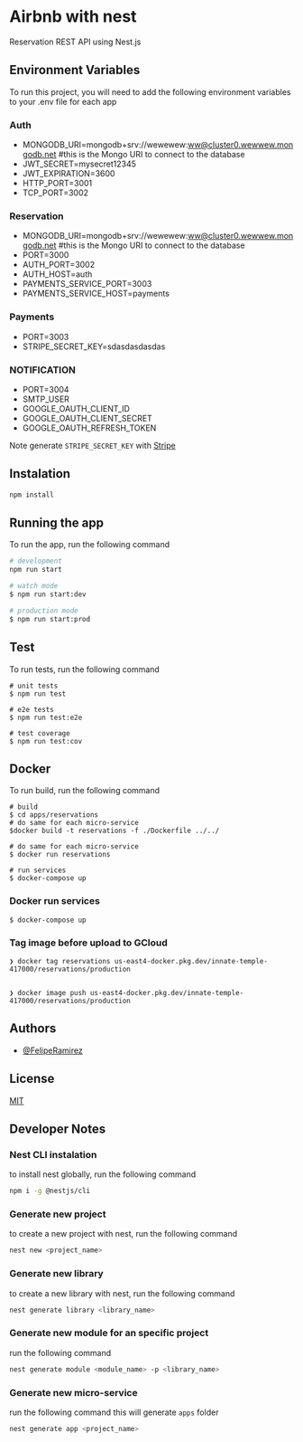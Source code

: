 # Airbnb with nest

Reservation REST API using Nest.js


## Environment Variables

To run this project, you will need to add the following environment variables to your .env file for each app

### Auth
- MONGODB_URI=mongodb+srv://wewewew:ww@cluster0.wewwew.mongodb.net #this is the Mongo URI to connect to the database
- JWT_SECRET=mysecret12345
- JWT_EXPIRATION=3600
- HTTP_PORT=3001
- TCP_PORT=3002
### Reservation
- MONGODB_URI=mongodb+srv://wewewew:ww@cluster0.wewwew.mongodb.net #this is the Mongo URI to connect to the database
- PORT=3000
- AUTH_PORT=3002
- AUTH_HOST=auth
- PAYMENTS_SERVICE_PORT=3003
- PAYMENTS_SERVICE_HOST=payments
### Payments
- PORT=3003
- STRIPE_SECRET_KEY=sdasdasdasdas
### NOTIFICATION
- PORT=3004
- SMTP_USER
- GOOGLE_OAUTH_CLIENT_ID
- GOOGLE_OAUTH_CLIENT_SECRET
- GOOGLE_OAUTH_REFRESH_TOKEN

Note generate `STRIPE_SECRET_KEY` with [Stripe](https://dashboard.stripe.com/test/dashboard)
## Instalation
```bash
npm install
```

## Running the app
To run the app, run the following command
```bash
# development
npm run start

# watch mode
$ npm run start:dev

# production mode
$ npm run start:prod
```

## Test
To run tests, run the following command
```
# unit tests
$ npm run test

# e2e tests
$ npm run test:e2e

# test coverage
$ npm run test:cov
```

## Docker
To run build, run the following command
```
# build
$ cd apps/reservations
# do same for each micro-service
$docker build -t reservations -f ./Dockerfile ../../ 

# do same for each micro-service
$ docker run reservations

# run services
$ docker-compose up
```
### Docker run services
```$ docker-compose up```

### Tag image before upload to GCloud
```
❯ docker tag reservations us-east4-docker.pkg.dev/innate-temple-417000/reservations/production


❯ docker image push us-east4-docker.pkg.dev/innate-temple-417000/reservations/production

```
## Authors

- [@FelipeRamirez](https://www.github.com/mrinternauta)


## License

[MIT](https://choosealicense.com/licenses/mit/)


## Developer Notes

### Nest CLI instalation

to install nest globally, run the following command
``` bash
npm i -g @nestjs/cli 
```

### Generate new project

to create a new project with nest, run the following command
```bash
nest new <project_name>
```

### Generate new library

to create a new library with nest, run the following command
```bash
nest generate library <library_name>
```


### Generate new module for an specific project

run the following command
```bash
nest generate module <module_name> -p <library_name>
```

### Generate new micro-service 

run the following command
this will generate `apps` folder
```bash
nest generate app <project_name>
```
